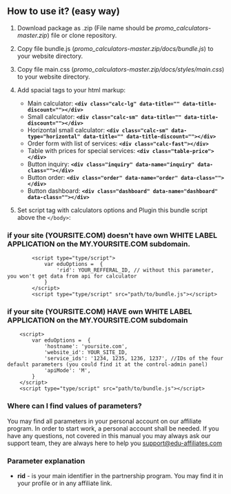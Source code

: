 ## How to use it? (easy way)

1. Download package as .zip (File name should be _promo_calculators-master.zip_) file or clone repository.  
2. Copy file bundle.js (_promo_calculators-master.zip/docs/bundle.js_) to your website directory.
3. Copy file main.css (_promo_calculators-master.zip/docs/styles/main.css_) to your website directory.
4. Add spacial tags to your html markup:
   * Main calculator: __```<div class="calc-lg" data-title="" data-title-discount=""></div>```__
   * Small calculator: __```<div class="calc-sm" data-title="" data-title-discount=""></div>```__
   * Horizontal small calculator: __```<div class="calc-sm" data-type="horizontal" data-title="" data-title-discount=""></div>```__
   * Order form with list of services: __```<div class="calc-fast"></div>```__
   * Table with prices for special services: __```<div class="table-price"></div>```__
   * Button inquiry: __```<div class="inquiry" data-name="inquiry" data-class=""></div>```__
   * Button order: __```<div class="order" data-name="order" data-class=""></div>```__
   * Button dashboard: __```<div class="dashboard" data-name="dashboard" data-class=""></div>```__
        
5. Set script tag with calculators options and Plugin this bundle script above the ```</body>```:

### if your site (YOURSITE.COM) **doesn't** have own WHITE LABEL APPLICATION on the MY.YOURSITE.COM subdomain.

```
        <script type="type/script">
            var eduOptions =  {
                'rid': YOUR_REFFERAL_ID, // without this parameter, you won't get data from api for calculator
            }
        </script>
        <script type="type/script" src="path/to/bundle.js"></script>
```


### if your site (YOURSITE.COM)  **HAVE** own WHITE LABEL APPLICATION on the MY.YOURSITE.COM subdomain


```
    <script>
        var eduOptions =  {
            'hostname': 'yoursite.com',
            'website_id': YOUR_SITE_ID,
            'service_ids': '1234, 1235, 1236, 1237', //IDs of the four default parameters (you could find it at the control-admin panel)
            'apiMode': 'M', 
        }
    </script>
    <script type="type/script" src="path/to/bundle.js"></script>
```


### Where can I find values of parameters?

You may find all parameters in your personal account on our affiliate program. In order to start work, a personal account shall be needed. If you have any questions, not covered in this manual you may always ask our support team, they are always here to help you [support@edu-affiliates.com](mailto:support@edu-affiliates.com)

### Parameter explanation

- **rid** - is your main identifier in the partnership program. You may find it in your profile or in any affiliate link.